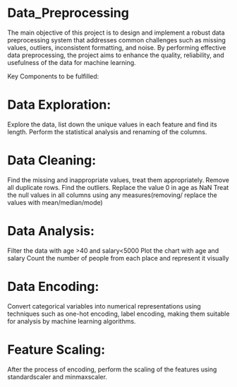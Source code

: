 # Data_Preprocessing
The main objective of this project is to design and implement a robust data preprocessing system that addresses common challenges such as missing values, outliers, inconsistent formatting, and noise. By performing effective data preprocessing, the project aims to enhance the quality, reliability, and usefulness of the data for machine learning.

Key Components to be fulfilled:

# Data Exploration:
Explore the data, list down the unique values in each feature and find its length.
Perform the statistical analysis and renaming of the columns.

# Data Cleaning:
Find the missing and inappropriate values, treat them appropriately.
Remove all duplicate rows.
Find the outliers.
Replace the value 0 in age as NaN
Treat the null values in all columns using any measures(removing/ replace the values with mean/median/mode)

# Data Analysis:
Filter the data with age >40 and salary<5000
Plot the chart with age and salary
Count the number of people from each place and represent it visually

# Data Encoding:
Convert categorical variables into numerical representations using techniques such as one-hot encoding, label encoding, making them suitable for analysis by machine learning algorithms.

# Feature Scaling:
After the process of encoding, perform the scaling of the features using standardscaler and minmaxscaler.

